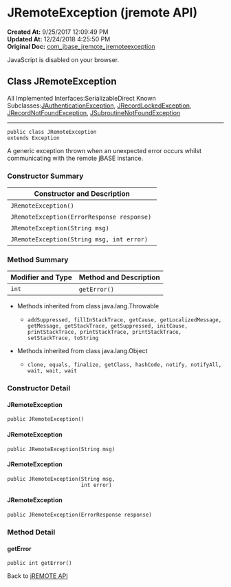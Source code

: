 # JRemoteException (jremote API)

**Created At:** 9/25/2017 12:09:49 PM  
**Updated At:** 12/24/2018 4:25:50 PM  
**Original Doc:** [com_jbase_jremote_jremoteexception](https://docs.jbase.com/39248-jremote/com_jbase_jremote_jremoteexception)  


JavaScript is disabled on your browser.



## Class JRemoteException

All Implemented Interfaces:SerializableDirect Known Subclasses:[JAuthenticationException](./../jauthenticationexception-%28jremote-api%29 "class in com.jbase.jremote"), [JRecordLockedException](./../jrecordlockedexception-%28jremote-api%29 "class in com.jbase.jremote"), [JRecordNotFoundException](./../jrecordnotfoundexception-%28jremote-api%29 "class in com.jbase.jremote"), [JSubroutineNotFoundException](/39248-jremote/com_jbase_jremote_JSubroutineNotFoundException "class in com.jbase.jremote")
* * *


```
public class JRemoteException
extends Exception
```

A generic exception thrown when an unexpected error occurs whilst communicating with the remote jBASE instance.

### Constructor Summary


| Constructor and Description<br> |
| --- |
| `JRemoteException()` <br> |
| `JRemoteException(ErrorResponse response)` <br> |
| `JRemoteException(String msg)` <br> |
| `JRemoteException(String msg, int error)` <br> |






### Method Summary


| Modifier and Type<br> | Method and Description<br> |
| --- | --- |
| `int`<br> | `getError()` <br> |




- Methods inherited from class java.lang.Throwable
    - `addSuppressed, fillInStackTrace, getCause, getLocalizedMessage, getMessage, getStackTrace, getSuppressed, initCause, printStackTrace, printStackTrace, printStackTrace, setStackTrace, toString`


- Methods inherited from class java.lang.Object
    - `clone, equals, finalize, getClass, hashCode, notify, notifyAll, wait, wait, wait`

### Constructor Detail

#### JRemoteException

```
public JRemoteException()
```

#### JRemoteException

```
public JRemoteException(String msg)
```

#### JRemoteException

```
public JRemoteException(String msg,
                        int error)
```

#### JRemoteException

```
public JRemoteException(ErrorResponse response)
```



### 


### Method Detail

#### getError

```
public int getError()
```



Back to [jREMOTE API](com_jbase_jremote_package-summary)


